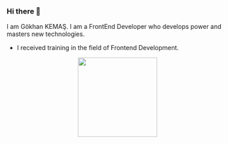### Hi there 👋
 I am Gökhan KEMAŞ. I am a FrontEnd Developer who develops power and masters new technologies.

- I received training in the field of Frontend Development.
<p align="center">
      <img height="180em" src="https://github-readme-stats.vercel.app/api?username=gkemas&theme=dark&show_icons=true"/>
     

<!--
**gkemas/gkemas** is a ✨ _special_ ✨ repository because its `README.md` (this file) appears on your GitHub profile.

Here are some ideas to get you started:

- 🔭 I’m currently working on ...
- 🌱 I’m currently learning ...
- 👯 I’m looking to collaborate on ...
- 🤔 I’m looking for help with ...
- 💬 Ask me about ...
- 📫 How to reach me: ...
- 😄 Pronouns: ...
- ⚡ Fun fact: ...
-->
